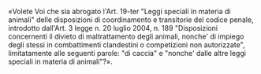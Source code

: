 «Volete Voi che sia abrogato l'Art. 19-ter "Leggi  speciali  in
materia di animali" delle disposizioni di coordinamento e transitorie
del codice penale, introdotto dall'Art. 3 legge n. 20 luglio 2004, n.
189 "Disposizioni concernenti  il  divieto  di  maltrattamento  degli
animali, nonche' di impiego degli stessi in combattimenti clandestini
o competizioni non autorizzate", limitatamente alle seguenti  parole:
"di caccia" e "nonche' dalle  altre  leggi  speciali  in  materia  di
animali"?».

